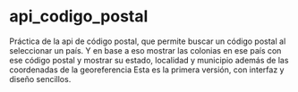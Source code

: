 # api_codigo_postal
Práctica de la api de código postal, que permite buscar un código postal al seleccionar un país. Y en base a eso mostrar las colonias en ese país con ese código postal y mostrar su estado, localidad y municipio además de las coordenadas de la georeferencia
Esta es la primera versión, con interfaz y diseño sencillos.
